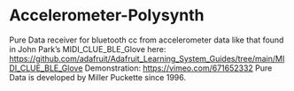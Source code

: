 # Accelerometer-Polysynth
Pure Data receiver for bluetooth cc from accelerometer data like that found in John Park’s MIDI_CLUE_BLE_Glove here: https://github.com/adafruit/Adafruit_Learning_System_Guides/tree/main/MIDI_CLUE_BLE_Glove  Demonstration: https://vimeo.com/671652332  Pure Data is developed by Miller Puckette since 1996.
